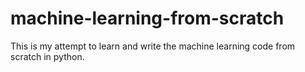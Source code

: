 # machine-learning-from-scratch
This is my attempt to learn and write the machine learning code from scratch in python.
